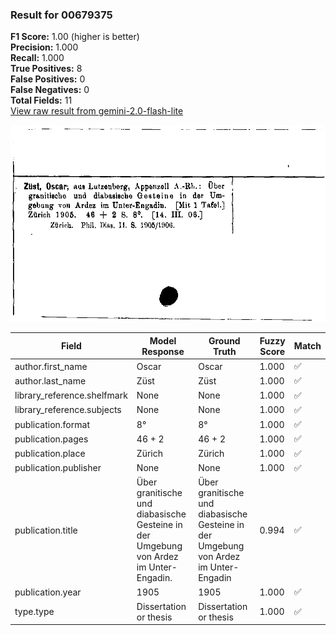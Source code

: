 ### Result for 00679375
**F1 Score:** 1.00 (higher is better)<br>**Precision:** 1.000<br>**Recall:** 1.000<br>**True Positives:** 8<br>**False Positives:** 0<br>**False Negatives:** 0<br>**Total Fields:** 11<br>[View raw result from gemini-2.0-flash-lite](https://github.com/RISE-UNIBAS/humanities_data_benchmark/blob/main/results/2025-09-02/T0152/request_T0152_00679375.json)

<img src="https://github.com/RISE-UNIBAS/humanities_data_benchmark/blob/main/benchmarks/zettelkatalog/images/00679375.jpg?raw=true" alt="00679375" width="600px">

| Field | Model Response | Ground Truth | Fuzzy Score | Match |
|-------|----------------|--------------|-------------|-------|
| author.first_name | Oscar | Oscar | 1.000 | ✅ |
| author.last_name | Züst | Züst | 1.000 | ✅ |
| library_reference.shelfmark | None | None | 1.000 | ✅ |
| library_reference.subjects | None | None | 1.000 | ✅ |
| publication.format | 8° | 8° | 1.000 | ✅ |
| publication.pages | 46 + 2 | 46 + 2 | 1.000 | ✅ |
| publication.place | Zürich | Zürich | 1.000 | ✅ |
| publication.publisher | None | None | 1.000 | ✅ |
| publication.title | Über granitische und diabasische Gesteine in der Umgebung von Ardez im Unter-Engadin. | Über granitische und diabasische Gesteine in der Umgebung von Ardez im Unter-Engadin | 0.994 | ✅ |
| publication.year | 1905 | 1905 | 1.000 | ✅ |
| type.type | Dissertation or thesis | Dissertation or thesis | 1.000 | ✅ |

